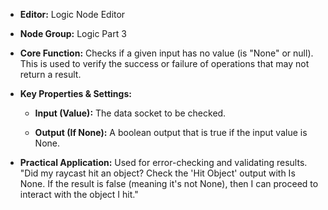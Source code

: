 - **Editor:** Logic Node Editor
    
- **Node Group:** Logic Part 3
    
- **Core Function:** Checks if a given input has no value (is "None" or null). This is used to verify the success or failure of operations that may not return a result.
    
- **Key Properties & Settings:**
    
    - **Input (Value):** The data socket to be checked.
        
    - **Output (If None):** A boolean output that is true if the input value is None.
        
- **Practical Application:** Used for error-checking and validating results. "Did my raycast hit an object? Check the 'Hit Object' output with Is None. If the result is false (meaning it's not None), then I can proceed to interact with the object I hit."